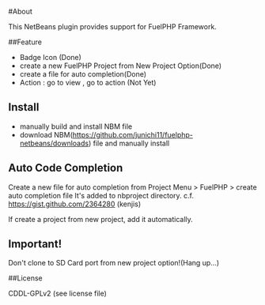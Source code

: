 #About 

This NetBeans plugin provides support for FuelPHP Framework.

##Feature

- Badge Icon (Done)
- create a new FuelPHP Project from New Project Option(Done)
- create a file for auto completion(Done)
- Action : go to view , go to action (Not Yet)

## Install

- manually build and install NBM file
- download NBM(https://github.com/junichi11/fuelphp-netbeans/downloads) file and manually install

## Auto Code Completion

Create a new file for auto completion from Project Menu > FuelPHP > create auto completion file
It's added to nbproject directory.
c.f. https://gist.github.com/2364280 (kenjis)

If create a project from new project, add it automatically.

## Important!
Don't clone to SD Card port from new project option!(Hang up...)

##License

CDDL-GPLv2 (see license file)